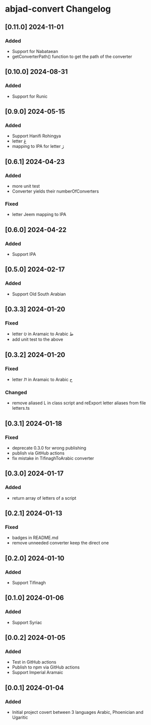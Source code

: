 # abjad-convert Changelog
<!-- https://keepachangelog.com/en/1.0.0/ -->

## [0.11.0] 2024-11-01
### Added
- Support for Nabataean
- getConverterPath() function to get the path of the converter

## [0.10.0] 2024-08-31
### Added
- Support for Runic

## [0.9.0] 2024-05-15
### Added
- Support Hanifi Rohingya
- letter ڠ
- mapping to IPA for letter ژ

## [0.6.1] 2024-04-23
### Added
- more unit test
- Converter yields their numberOfConverters
### Fixed
- letter Jeem mapping to IPA

## [0.6.0] 2024-04-22
### Added
- Support IPA

## [0.5.0]  2024-02-17
### Added
- Support Old South Arabian

## [0.3.3]  2024-01-20
### Fixed
- letter 𐡈 in Aramaic to Arabic ط
- add unit test to the above

## [0.3.2]  2024-01-20
### Fixed
- letter 𐡇 in Aramaic to Arabic ح
### Changed
- remove aliased L in class script and reExport letter aliases from file letters.ts

## [0.3.1]  2024-01-18
### Fixed
- deprecate 0.3.0 for wrong publishing
- publish via GitHub actions
- fix mistake in TifinaghToArabic converter

## [0.3.0]  2024-01-17
### Added
- return array of letters of a script

## [0.2.1]  2024-01-13
### Fixed
- badges in README.md
- remove unneeded converter keep the direct one

## [0.2.0]  2024-01-10
### Added
- Support Tifinagh

## [0.1.0]  2024-01-06
### Added
- Support Syriac

## [0.0.2]  2024-01-05
### Added
- Test in GitHub actions
- Publish to npm via GitHub actions
- Support Imperial Aramaic

## [0.0.1]  2024-01-04
### Added
- Initial project covert between 3 languages Arabic, Phoenician and Ugaritic
